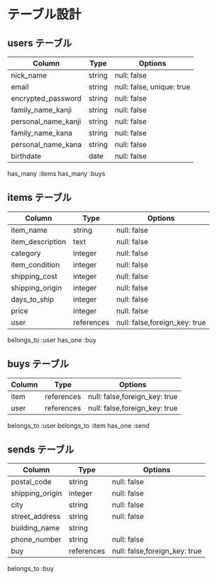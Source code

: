 # テーブル設計

## users テーブル

| Column              | Type      | Options                   |
| ------------------- | --------- | ------------------------- |
| nick_name           | string    | null: false               | #ニックネーム
| email               | string    | null: false, unique: true | #メールアドレス 
| encrypted_password  | string    | null: false               | #パスワード
| family_name_kanji   | string    | null: false               | #苗字（漢字）
| personal_name_kanji | string    | null: false               | #氏名（漢字）
| family_name_kana    | string    | null: false               | #苗字（カナ）
| personal_name_kana  | string    | null: false               | #氏名（カナ）
| birthdate           | date      | null: false               | #生年月日

has_many :items
has_many :buys

## items テーブル

| Column             | Type       | Options                        |
| ------------------ | ---------- | ------------------------------ |
| item_name          | string     | null: false                    | #商品名
| item_description   | text       | null: false                    | #商品の説明
| category           | integer    | null: false                    | #カテゴリー（アクティブハッシュ）
| item_condition     | integer    | null: false                    | #商品の状態（アクティブハッシュ）
| shipping_cost      | integer    | null: false                    | #配送料の負担（アクティブハッシュ）
| shipping_origin    | integer    | null: false                    | #発送元の地域（アクティブハッシュ）
| days_to_ship       | integer    | null: false                    | #発送までの日数（アクティブハッシュ）
| price              | integer    | null: false                    | #価格
| user               | references | null: false,foreign_key: true  |

belongs_to :user
has_one    :buy

## buys テーブル

| Column    | Type       | Options                        |
| --------- | ---------- | ------------------------------ |
| item      | references | null: false,foreign_key: true  | #何を買ったか
| user      | references | null: false,foreign_key: true  | #どのユーザーが

belongs_to :user
belongs_to :item
has_one   :send

## sends テーブル

| Column             | Type       | Options                        |
| ------------------ | ---------- | ------------------------------ |
| postal_code        | string     | null: false                    | #郵便番号
| shipping_origin    | integer    | null: false                    | #都道府県（アクティブハッシュ）
| city               | string     | null: false                    | #市区町村
| street_address     | string     | null: false                    | #番地
| building_name      | string     |                                | #建物名（任意）
| phone_number       | string     | null: false                    | #電話番号
| buy                | references | null: false,foreign_key: true  | #どの購入記録

belongs_to :buy